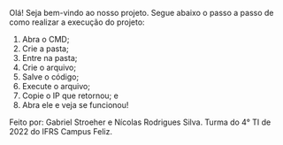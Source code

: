 Olá! Seja bem-vindo ao nosso projeto.
Segue abaixo o passo a passo de como realizar a execução do projeto:

1. Abra o CMD;
2. Crie a pasta;
3. Entre na pasta;
4. Crie o arquivo;
5. Salve o código;
6. Execute o arquivo;
7. Copie o IP que retornou; e
8. Abra ele e veja se funcionou!

Feito por: Gabriel Stroeher e Nícolas Rodrigues Silva.
Turma do 4° TI de 2022 do IFRS Campus Feliz.
